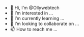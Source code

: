 - 👋 Hi, I’m @Ollywebtech
- 👀 I’m interested in ...
- 🌱 I’m currently learning ...
- 💞️ I’m looking to collaborate on ...
- 📫 How to reach me ...

<!---
Ollywebtech/Ollywebtech is a ✨ special ✨ repository because its `README.md` (this file) appears on your GitHub profile.
You can click the Preview link to take a look at your changes.
--->
